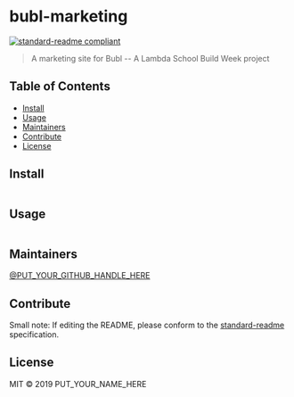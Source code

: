 # bubl-marketing

[![standard-readme compliant](https://img.shields.io/badge/standard--readme-OK-green.svg?style=flat-square)](https://github.com/RichardLitt/standard-readme)

> A marketing site for Bubl -- A Lambda School Build Week project

## Table of Contents

- [Install](#install)
- [Usage](#usage)
- [Maintainers](#maintainers)
- [Contribute](#contribute)
- [License](#license)

## Install

```
```

## Usage

```
```

## Maintainers

[@PUT_YOUR_GITHUB_HANDLE_HERE](https://github.com/PUT_YOUR_GITHUB_HANDLE_HERE)

## Contribute



Small note: If editing the README, please conform to the [standard-readme](https://github.com/RichardLitt/standard-readme) specification.

## License

MIT © 2019 PUT_YOUR_NAME_HERE

